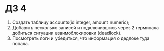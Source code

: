 # ДЗ 4

1. Создать таблицу accounts(id integer, amount numeric);
2. Добавить несколько записей и подключившись через 2 терминала добиться ситуации взаимоблокировки (deadlock).
3. Посмотреть логи и убедиться, что информация о дедлоке туда попала.